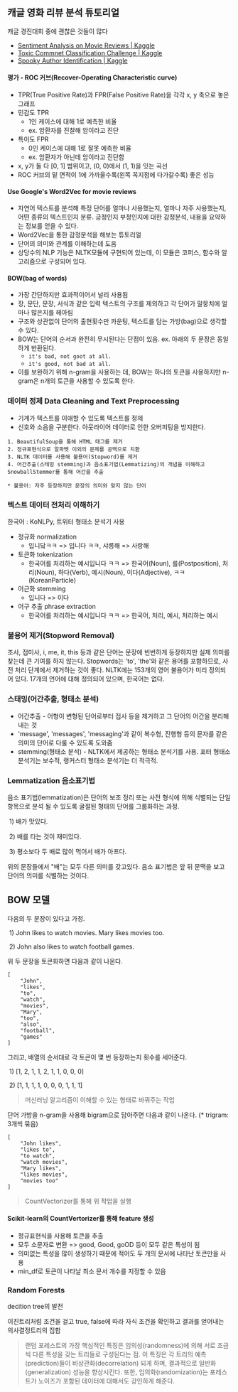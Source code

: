 ## 캐글 영화 리뷰 분석 튜토리얼

캐글 경진대회 중에 괜찮은 것들이 많다

* [Sentiment Analysis on Movie Reviews | Kaggle](https://www.kaggle.com/c/sentiment-analysis-on-movie-reviews)
* [Toxic Commnet Classification Challenge | Kaggle](https://www.kaggle.com/c/jigsaw-toxic-comment-classification-challenge)
* [Spooky Author Identification | Kaggle](https://www.kaggle.com/c/spooky-author-identification)



#### 평가 - ROC 커브(Recover-Operating Characteristic curve)

- TPR(True Positive Rate)과 FPR(False Positive Rate)을 각각 x, y 축으로 놓은 그래프
- 민감도 TPR
  - 1인 케이스에 대해 1로 예측한 비율
  - ex. 암환자를 진찰해 암이라고 진단
- 특이도 FPR
  - 0인 케이스에 대해 1로 잘못 예측한 비율
  - ex. 암환자가 아닌데 암이라고 진단함
- x, y가 둘 다 [0, 1] 범위이고, (0, 0)에서 (1, 1)을 잇는 곡선
- ROC 커브의 밑 면적이 1에 가까울수록(왼쪽 꼭지점에 다가갈수록) 좋은 성능



#### Use Google's Word2Vec for movie reviews

* 자연어 텍스트를 분석해 특정 단어를 얼마나 사용했는지, 얼마나 자주 사용했는지, 어떤 종류의 텍스트인지 분류. 긍정인지 부정인지에 대한 감정분석, 내용을 요약하는 정보를 얻을 수 있다.
* Word2Vec을 통한 감정분석을 해보는 튜토리얼
* 단어의 의미와 관계를 이해하는데 도움
* 상당수의 NLP 기능은 NLTK모듈에 구현되어 있는데, 이 모듈은 코퍼스, 함수와 알고리즘으로 구성되어 있다.



#### BOW(bag of words)

* 가장 간단하지만 효과적이어서 널리 사용됨
* 장, 문단, 문장, 서식과 같은 입력 텍스트의 구조를 제외하고 각 단어가 말뭉치에 얼마나 많은지를 헤아림
* 구조와 상관없이 단어의 출현횟수만 카운팅, 텍스트를 담는 가방(bag)으로 생각할 수 있다.
* BOW는 단어의 순서과 완전히 무시된다는 단점이 있음.
  ex. 아래의 두 문장은 동일하게 반환된다.
  * `it's bad, not goot at all.`
  * `it's good, not bad at all.`
* 이를 보완하기 위해 n-gram을 사용하는 데, BOW는 하나의 토큰을 사용하지만 n-gram은 n개의 토큰을 사용할 수 있도록 한다.



### 데이터 정제 Data Cleaning and Text Preprocessing

* 기계가 텍스트를 이애할 수 있도록 텍스트를 정제
* 신호와 소음을 구분한다. 아웃라이어 데이터로 인한 오버피팅을 방지한다.

```
1. BeautifulSoup을 통해 HTML 태그를 제거
2. 정규표현식으로 알파벳 이외의 문제를 공백으로 치환
3. NLTK 데이터를 사용해 불용어(Stopword)를 제거
4. 어간추출(스테밍 stemming)과 음소표기법(Lemmatizing)의 개념을 이해하고 SnowballStemmer를 통해 어간을 추출

* 불용어: 자주 등장하지만 문장의 의미와 맞지 않는 단어
```



### 텍스트 데이터 전처리 이해하기

한국어 : KoNLPy, 트위터 형태소 분석기 사용

* 정규화 normalization
  * 입니닼ㅋㅋ => 입니다 ㅋㅋ, 샤릉해 => 사랑해
* 토큰화 tokenization
  * 한국어를 처리하는 예시입니다 ㅋㅋ
    => 한국어(Noun), 를(Postposition), 처리(Noun), 하다(Verb), 예시(Noun), 이다(Adjective), ㅋㅋ(KoreanParticle)
* 어근화 stemming
  * 입니다 => 이다
* 어구 추출 phrase extraction
  * 한국어를 처리하는 예시입니다 ㅋㅋ
    => 한국어, 처리, 예시, 처리하는 예시



### 불용어 제거(Stopword Removal)

조사, 접미사, i, me, it, this 등과 같은 단어는 문장에 빈번하게 등장하지만 실제 의미를 찾는데 큰 기여를 하지 않는다. Stopwords는 'to', 'the'와 같은 용어를 포함하므로, 사전 처리 단계에서 제거하는 것이 좋다. NLTK에는 153개의 영어 불용어가 미리 정의되어 있다. 17개의 언어에 대해 정의되어 있으며, 한국어는 없다.



### 스태밍(어간추출, 형태소 분석)

* 어간추출 - 어형이 변형된 단어로부터 접사 등을 제거하고 그 단어의 어간을 분리해 내는 것
* 'message', 'messages', 'messaging'과 같이 복수형, 진행형 등의 문자를 같은 의미의 단어로 다룰 수 있도록 도와줌
* stemming(형태소 분석) - NLTK에서 제공하는 형태소 분석기를 사용. 포터 형태소 분석기는 보수적, 랭커스터 형태소 분석기는 더 적극적.



### Lemmatization 음소표기법

음소 표기법(lemmatization)은 단어의 보조 정리 또는 사전 형식에 의해 식별되는 단일 항목으로 분석 될 수 있도록 굴절된 형태의 단어를 그룹화하는 과정.

​	1) 배가 맛있다.

​	2) 배를 타는 것이 재미있다.

​	3) 평소보다 두 배로 많이 먹어서 배가 아프다.

위의 문장들에서 "배"는 모두 다른 의미를 갖고있다. 음소 표기법은 앞 뒤 문맥을 보고 단어의 의미를 식별하는 것이다.



## BOW 모델

다음의 두 문장이 있다고 가정.

​	1)  John likes to watch movies. Mary likes movies too.

​	2) John also likes to watch football games.

 위 두 문장을 토큰화하면 다음과 같이 나온다.

```
[
    "John",
    "likes",
    "to",
    "watch",
    "movies",
    "Mary",
    "too",
    "also",
    "football",
    "games"
]
```

그리고, 배열의 순서대로 각 토큰이 몇 번 등장하는지 횟수를 세어준다.

​	1) [1, 2, 1, 1, 2, 1, 1, 0, 0, 0]

​	2) [1, 1, 1, 1, 0, 0, 0, 1, 1, 1]

> 머신러닝 알고리즘이 이해할 수 있는 형태로 바꿔주는 작업

단어 가방을 n-gram을 사용해 bigram으로 담아주면 다음과 같이 나온다. (* trigram: 3개씩 묶음)

```
[
    "John likes",
    "likes to",
    "to watch",
    "watch movies",
    "Mary likes",
    "likes movies",
    "movies too"
]
```

> CountVectorizer를 통해 위 작업을 실행

#### Scikit-learn의 CountVertorizer를 통해 feature 생성

* 정규표현식을 사용해 토큰을 추출
* 모두 소문자로 변환 => good, Good, goOD 등이 모두 같은 특성이 됨
* 의미없는 특성을 많이 생성하기 때문에 적어도 두 개의 문서에 나타난 토큰만을 사용
* min_df로 토큰이 나타날 최소 문서 개수를 지정할 수 있음



### Random Forests

decition tree의 발전

이진트리처럼 조건을 걸고 true, false에 따라 자식 조건을 확인하고 결과를 얻어내는 의사결정트리의 집합

> 랜덤 포레스트의 가장 핵심적인 특징은 임의성(randomness)에 의해 서로 조금씩 다른 특성을 갖는 트리들로 구성된다는 점. 이 특징은 각 트리의 예측(prediction)들이 비상관화(decorrelation) 되게 하며, 결과적으로 일반화(generalization) 성능을 향상시킨다. 또한, 임의화(randomization)는 포레스트가 노이즈가 포함된 데이터에 대해서도 강인하게 해준다.

